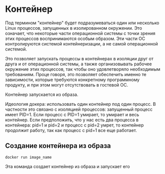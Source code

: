 # Контейнер

Под термином "контейнер" будет подразумеваться один или несколько Linux процессов, запущенных в изолированном окружении. Это означает, что некоторые части операционной системы с точки зрения этих процессов воспринимаются особым образом. Эти части ОС контролируются системой контейнеризации, а не самой операционной системой.

Это позволяет запускать процессы в контейнерах в изоляции друг от друга и от операционной системы, а также организовывать рабочее окружение этих процессов, так чтобы оно удовлетворяло необходимым требованиям. Проце говоря, это позволяет обеспечить именно те зависимости, которые требуются конкретному программному продукту, и при этом могут отсутствовать в гостевой ОС.

Контейнер запускается из образа.

Идеология докера: использовать один контейнер под один процесс. В частности это связано с изоляцией процессов: запущенный процесс имеет PID=1. Если процесс с PID=1 умирает, то умирает и весь контейнер. Если предположить, что у нас есть два процесса в контейнера: pid=1 и pid=2 и процесс с pid=2 умрет, то контейнер продолжит работу, так как процесс с pid=1 все еще работает.

## Создание контейнера из образа
```
docker run image_name
```
Эта команда создает контейнер из образа и запускает его

